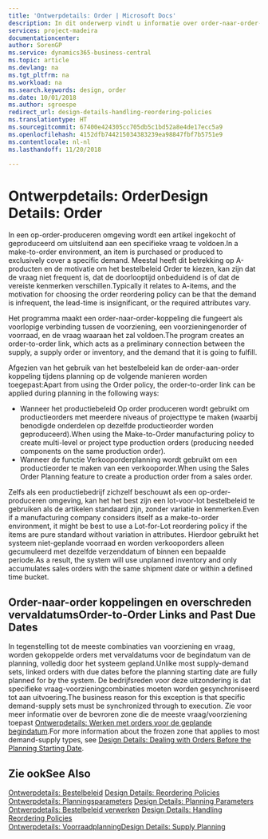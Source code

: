 ```yaml
---
title: 'Ontwerpdetails: Order | Microsoft Docs'
description: In dit onderwerp vindt u informatie over order-naar-order-koppelingen in een omgeving waarin op order wordt geproduceerd.
services: project-madeira
documentationcenter: 
author: SorenGP
ms.service: dynamics365-business-central
ms.topic: article
ms.devlang: na
ms.tgt_pltfrm: na
ms.workload: na
ms.search.keywords: design, order
ms.date: 10/01/2018
ms.author: sgroespe
redirect_url: design-details-handling-reordering-policies
ms.translationtype: HT
ms.sourcegitcommit: 67400e424305cc705db5c1bd52a8e4de17ecc5a9
ms.openlocfilehash: 4152dfb744215034383239ea98847fbf7b5751e9
ms.contentlocale: nl-nl
ms.lasthandoff: 11/20/2018

---
```

# <a name="design-details-order"></a><span data-ttu-id="c2bfe-103">Ontwerpdetails: Order</span><span class="sxs-lookup"><span data-stu-id="c2bfe-103">Design Details: Order</span></span>
<span data-ttu-id="c2bfe-104">In een op-order-produceren omgeving wordt een artikel ingekocht of geproduceerd om uitsluitend aan een specifieke vraag te voldoen.</span><span class="sxs-lookup"><span data-stu-id="c2bfe-104">In a make-to-order environment, an item is purchased or produced to exclusively cover a specific demand.</span></span> <span data-ttu-id="c2bfe-105">Meestal heeft dit betrekking op A-producten en de motivatie om het bestelbeleid Order te kiezen, kan zijn dat de vraag niet frequent is, dat de doorlooptijd onbeduidend is of dat de vereiste kenmerken verschillen.</span><span class="sxs-lookup"><span data-stu-id="c2bfe-105">Typically it relates to A-items, and the motivation for choosing the order reordering policy can be that the demand is infrequent, the lead-time is insignificant, or the required attributes vary.</span></span>  

<span data-ttu-id="c2bfe-106">Het programma maakt een order-naar-order-koppeling die fungeert als voorlopige verbinding tussen de voorziening, een voorzieningenorder of voorraad, en de vraag waaraan het zal voldoen.</span><span class="sxs-lookup"><span data-stu-id="c2bfe-106">The program creates an order-to-order link, which acts as a preliminary connection between the supply, a supply order or inventory, and the demand that it is going to fulfill.</span></span>  

<span data-ttu-id="c2bfe-107">Afgezien van het gebruik van het bestelbeleid kan de order-aan-order koppeling tijdens planning op de volgende manieren worden toegepast:</span><span class="sxs-lookup"><span data-stu-id="c2bfe-107">Apart from using the Order policy, the order-to-order link can be applied during planning in the following ways:</span></span>  

* <span data-ttu-id="c2bfe-108">Wanneer het productiebeleid Op order produceren wordt gebruikt om productieorders met meerdere niveaus of projecttype te maken (waarbij benodigde onderdelen op dezelfde productieorder worden geproduceerd).</span><span class="sxs-lookup"><span data-stu-id="c2bfe-108">When using the Make-to-Order manufacturing policy to create multi-level or project type production orders (producing needed components on the same production order).</span></span>  
* <span data-ttu-id="c2bfe-109">Wanneer de functie Verkooporderplanning wordt gebruikt om een productieorder te maken van een verkooporder.</span><span class="sxs-lookup"><span data-stu-id="c2bfe-109">When using the Sales Order Planning feature to create a production order from a sales order.</span></span>  

<span data-ttu-id="c2bfe-110">Zelfs als een productiebedrijf zichzelf beschouwt als een op-order-produceren omgeving, kan het het best zijn een lot-voor-lot bestelbeleid te gebruiken als de artikelen standaard zijn, zonder variatie in kenmerken.</span><span class="sxs-lookup"><span data-stu-id="c2bfe-110">Even if a manufacturing company considers itself as a make-to-order environment, it might be best to use a Lot-for-Lot reordering policy if the items are pure standard without variation in attributes.</span></span> <span data-ttu-id="c2bfe-111">Hierdoor gebruikt het systeem niet-geplande voorraad en worden verkooporders alleen gecumuleerd met dezelfde verzenddatum of binnen een bepaalde periode.</span><span class="sxs-lookup"><span data-stu-id="c2bfe-111">As a result, the system will use unplanned inventory and only accumulates sales orders with the same shipment date or within a defined time bucket.</span></span>  

## <a name="order-to-order-links-and-past-due-dates"></a><span data-ttu-id="c2bfe-112">Order-naar-order koppelingen en overschreden vervaldatums</span><span class="sxs-lookup"><span data-stu-id="c2bfe-112">Order-to-Order Links and Past Due Dates</span></span>  
<span data-ttu-id="c2bfe-113">In tegenstelling tot de meeste combinaties van voorziening en vraag, worden gekoppelde orders met vervaldatums voor de begindatum van de planning, volledig door het systeem gepland.</span><span class="sxs-lookup"><span data-stu-id="c2bfe-113">Unlike most supply-demand sets, linked orders with due dates before the planning starting date are fully planned for by the system.</span></span> <span data-ttu-id="c2bfe-114">De bedrijfsreden voor deze uitzondering is dat specifieke vraag-voorzieningcombinaties moeten worden gesynchroniseerd tot aan uitvoering.</span><span class="sxs-lookup"><span data-stu-id="c2bfe-114">The business reason for this exception is that specific demand-supply sets must be synchronized through to execution.</span></span> <span data-ttu-id="c2bfe-115">Zie voor meer informatie over de bevroren zone die de meeste vraag/voorziening toepast [Ontwerpdetails: Werken met orders voor de geplande begindatum](design-details-dealing-with-orders-before-the-planning-starting-date.md).</span><span class="sxs-lookup"><span data-stu-id="c2bfe-115">For more information about the frozen zone that applies to most demand-supply types, see [Design Details: Dealing with Orders Before the Planning Starting Date](design-details-dealing-with-orders-before-the-planning-starting-date.md).</span></span>  

## <a name="see-also"></a><span data-ttu-id="c2bfe-116">Zie ook</span><span class="sxs-lookup"><span data-stu-id="c2bfe-116">See Also</span></span>  
<span data-ttu-id="c2bfe-117">[Ontwerpdetails: Bestelbeleid](design-details-reordering-policies.md) </span><span class="sxs-lookup"><span data-stu-id="c2bfe-117">[Design Details: Reordering Policies](design-details-reordering-policies.md) </span></span>  
<span data-ttu-id="c2bfe-118">[Ontwerpdetails: Planningsparameters](design-details-planning-parameters.md) </span><span class="sxs-lookup"><span data-stu-id="c2bfe-118">[Design Details: Planning Parameters](design-details-planning-parameters.md) </span></span>  
<span data-ttu-id="c2bfe-119">[Ontwerpdetails: Bestelbeleid verwerken](design-details-handling-reordering-policies.md) </span><span class="sxs-lookup"><span data-stu-id="c2bfe-119">[Design Details: Handling Reordering Policies](design-details-handling-reordering-policies.md) </span></span>  
[<span data-ttu-id="c2bfe-120">Ontwerpdetails: Voorraadplanning</span><span class="sxs-lookup"><span data-stu-id="c2bfe-120">Design Details: Supply Planning</span></span>](design-details-supply-planning.md)

